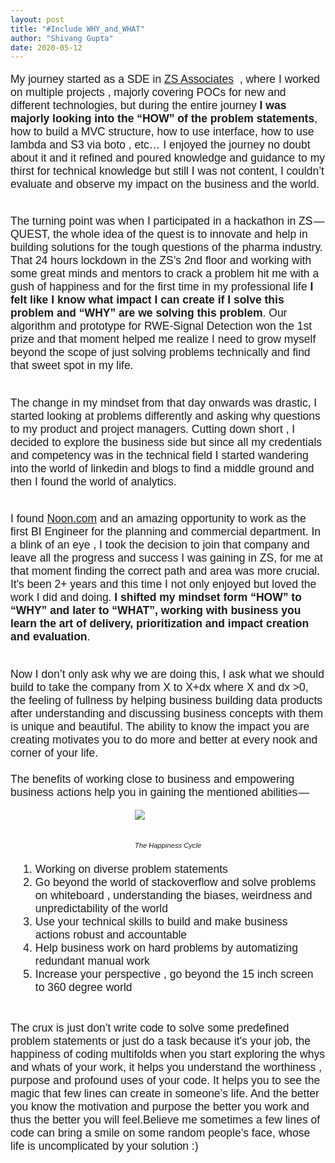 ```yaml
---
layout: post
title: "#Include WHY_and_WHAT"
author: "Shivang Gupta"
date: 2020-05-12
---
```


<!-- Other stuff -->
<link href="https://fonts.googleapis.com/css2?family=Quicksand&display=swap" rel="stylesheet">
<main>
  <article>
    <p>
My journey started as a SDE in <a href ="www.zs.com"  target="_blank" >ZS Associates</a>  , where I worked on multiple projects , majorly covering POCs for new and different technologies, but during the entire journey <b>I was majorly looking into the “HOW” of the problem statements</b>, how to build a MVC structure, how to use interface, how to use lambda and S3 via boto , etc… I enjoyed the journey no doubt about it and it refined and poured knowledge and guidance to my thirst for technical knowledge but still I was not content, I couldn’t evaluate and observe my impact on the business and the world.<br/><br/>
    
The turning point was when I participated in a hackathon in ZS — QUEST, the whole idea of the quest is to innovate and help in building solutions for the tough questions of the pharma industry. That 24 hours lockdown in the ZS’s 2nd floor and working with some great minds and mentors to crack a problem hit me with a gush of happiness and for the first time in my professional life <b>I felt like I know what impact I can create if I solve this problem and “WHY” are we solving this problem</b>. Our algorithm and prototype for RWE-Signal Detection won the 1st prize and that moment helped me realize I need to grow myself beyond the scope of just solving problems technically and find that sweet spot in my life.<br/><br/>

The change in my mindset from that day onwards was drastic, I started looking at problems differently and asking why questions to my product and project managers. Cutting down short , I decided to explore the business side but since all my credentials and competency was in the technical field I started wandering into the world of linkedin and blogs to find a middle ground and then I found the world of analytics.<br/><br/>

I found <a href ="www.noon.com"  target="_blank" >Noon.com</a>  and an amazing opportunity to work as the first BI Engineer for the planning and commercial department. In a blink of an eye , I took the decision to join that company and leave all the progress and success I was gaining in ZS, for me at that moment finding the correct path and area was more crucial. It's been 2+ years and this time I not only enjoyed but loved the work I did and doing. <b>I shifted my mindset form “HOW” to “WHY” and later to “WHAT”, working with business you learn the art of delivery, prioritization and impact creation and evaluation</b>.<br/><br/>

 Now I don’t only ask why we are doing this, I ask what we should build to take the company from X to X+dx where X and dx >0, the feeling of fullness by helping business building data products after understanding and discussing business concepts with them is unique and beautiful. The ability to know the impact you are creating motivates you to do more and better at every nook and corner of your life.</br></br>
The benefits of working close to business and empowering business actions help you in gaining the mentioned abilities — 
<br/></p>
    <div class="image1"><img src="../../../../assets/images/theHappinessCycle.png"><p><br/><br/><i>The Happiness Cycle</i></p></div>
    <ol>
      <li>Working on diverse problem statements</li>
      <li>Go beyond the world of stackoverflow and solve problems on whiteboard , understanding the biases, weirdness and unpredictability of the world</li>
      <li>Use your technical skills to build and make business actions robust and accountable</li>
      <li>Help business work on hard problems by automatizing redundant manual work </li>
      <li>Increase your perspective , go beyond the 15 inch screen to 360 degree world</li>
    </ol>
    <br/>
    <p>The crux is just don’t write code to solve some predefined problem statements or just do a task because it's your job, the happiness of coding multifolds when you start exploring the whys and whats of your work, it helps you understand the worthiness , purpose and profound uses of your code. It helps you to see the magic that few lines can create in someone’s life. And the better you know the motivation and purpose the better you work and thus the better you will feel.Believe me sometimes a few lines of code can bring a smile on some random people’s face, whose life is uncomplicated by your solution :) 
    </p>
  </article>
</main>

<!-- Personalization of the background Image -->
<style>
    .background{
      background: black url(https://www.clicdata.com/wp-content/uploads/2018/08/10.jpg) no-repeat center center; 
    }
    article p {
      font-family: 'Quicksand', sans-serif;
      font-size:1.25em;
    }
    article ol{
      font-family: 'Quicksand', sans-serif;
      font-size:1.25em;
      margin: 2%;
    }
    .image1 {
      display:grid;
      justify-content: center;
      align-items:center;
      text-align:center;
    }
    .image1 p{
      font-size: 0.8em;
    }
</style>
